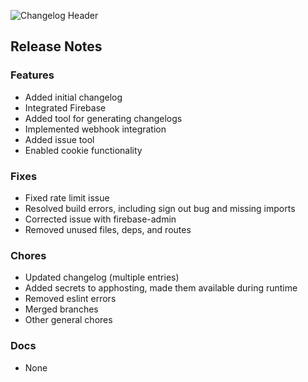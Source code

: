 ![Changelog Header](https://cdn.bytez.com/images/inference/jAHu3GAgf36UeZvHPIbiG.png)

## Release Notes

### Features
- Added initial changelog 
- Integrated Firebase
- Added tool for generating changelogs
- Implemented webhook integration
- Added issue tool
- Enabled cookie functionality

### Fixes
- Fixed rate limit issue
- Resolved build errors, including sign out bug and missing imports
- Corrected issue with firebase-admin
- Removed unused files, deps, and routes 

### Chores
- Updated changelog  (multiple entries)
- Added secrets to apphosting, made them available during runtime
- Removed eslint errors
- Merged branches
- Other general chores

### Docs
- None